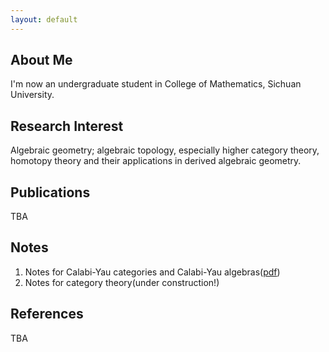 ```yaml
---
layout: default
---
```


## About Me

I'm now an undergraduate student in College of Mathematics, Sichuan University. 

## Research Interest

Algebraic geometry; algebraic topology, especially higher category theory, homotopy theory and their applications in derived algebraic geometry. 

## Publications

TBA

## Notes

1. Notes for Calabi-Yau categories and Calabi-Yau algebras([pdf](https://github.com/WalterScu/Calabi-Yau/raw/master/main.pdf))<br />
2. Notes for category theory(under construction!)<br />

## References

TBA
